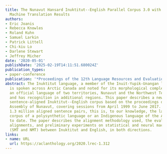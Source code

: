 ```yaml
---
title: The Nunavut Hansard Inuktitut--English Parallel Corpus 3.0 with Preliminary
  Machine Translation Results
authors:
- Eric Joanis
- Rebecca Knowles
- Roland Kuhn
- Samuel Larkin
- Patrick Littell
- Chi-kiu Lo
- Darlene Stewart
- Jeffrey Micher
date: '2020-05-01'
publishDate: '2025-02-19T14:11:51.680024Z'
publication_types:
- paper-conference
publication: '*Proceedings of the 12th Language Resources and Evaluation Conference*'
abstract: The Inuktitut language, a member of the Inuit-Yupik-Unangan language family,
  is spoken across Arctic Canada and noted for its morphological complexity. It is
  an official language of two territories, Nunavut and the Northwest Territories,
  and has recognition in additional regions. This paper describes a newly released
  sentence-aligned Inuktitut--English corpus based on the proceedings of the Legislative
  Assembly of Nunavut, covering sessions from April 1999 to June 2017. With approximately
  1.3 million aligned sentence pairs, this is, to our knowledge, the largest parallel
  corpus of a polysynthetic language or an Indigenous language of the Americas released
  to date. The paper describes the alignment methodology used, the evaluation of the
  alignments, and preliminary experiments on statistical and neural machine translation
  (SMT and NMT) between Inuktitut and English, in both directions.
links:
- name: URL
  url: https://aclanthology.org/2020.lrec-1.312
---
```

